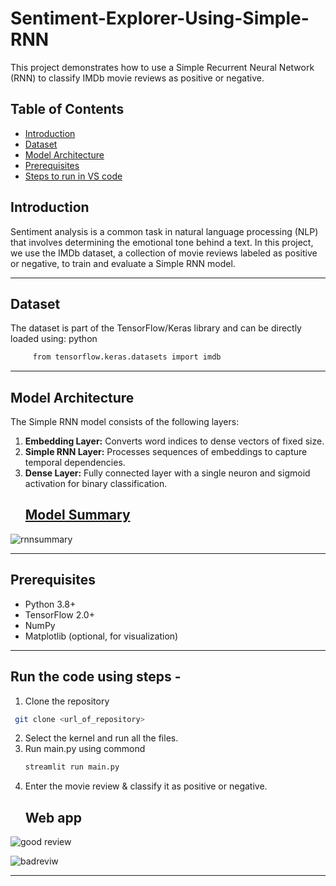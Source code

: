 # Sentiment-Explorer-Using-Simple-RNN
This project demonstrates how to use a Simple Recurrent Neural Network (RNN) to classify IMDb movie reviews as positive or negative.
## Table of Contents
- [Introduction](#introduction)
- [Dataset](#dataset)
- [Model Architecture](#model-architecture)
- [Prerequisites](#prerequisites)
- [Steps to run in VS code](#steps)
## Introduction

Sentiment analysis is a common task in natural language processing (NLP) that involves determining the emotional tone behind a text. In this project, we use the IMDb dataset, a collection of movie reviews labeled as positive or negative, to train and evaluate a Simple RNN model.

---

## Dataset

The dataset is part of the TensorFlow/Keras library and can be directly loaded using:
python
``` bash
     from tensorflow.keras.datasets import imdb
```
---

## Model Architecture

The Simple RNN model consists of the following layers:

1. **Embedding Layer:** Converts word indices to dense vectors of fixed size.
2. **Simple RNN Layer:** Processes sequences of embeddings to capture temporal dependencies.
3. **Dense Layer:** Fully connected layer with a single neuron and sigmoid activation for binary classification.
   ## [Model Summary](#modelsummary) 
![rnnsummary](https://github.com/user-attachments/assets/f7e6eacb-f7eb-4ead-b846-db1a7c926193)


---

## Prerequisites

- Python 3.8+
- TensorFlow 2.0+
- NumPy
- Matplotlib (optional, for visualization)

---
## Run the code using steps -

1. Clone the repository 
  ``` bash
   git clone <url_of_repository>
  ``` 
2. Select the kernel and run all the files.
3. Run main.py using commond
   ```bash
   streamlit run main.py
   ```
 4. Enter the movie review & classify  it as positive or negative.
    ## Web app
 ![good review](https://github.com/user-attachments/assets/311a7e00-c423-4f76-af3b-a824b157b7b1)

  ![badreviw](https://github.com/user-attachments/assets/8b42e2e9-187c-4b67-8144-5ba5bf35d979)

   ---
